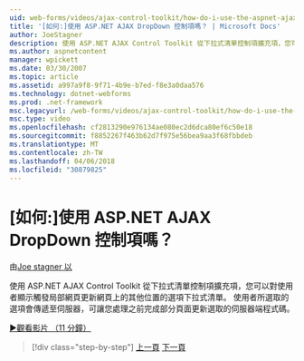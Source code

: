 ```yaml
---
uid: web-forms/videos/ajax-control-toolkit/how-do-i-use-the-aspnet-ajax-dropdown-control
title: '[如何:]使用 ASP.NET AJAX DropDown 控制項嗎？ | Microsoft Docs'
author: JoeStagner
description: 使用 ASP.NET AJAX Control Toolkit 從下拉式清單控制項擴充項，您可以對使用者顯示部分 pa 觸發程序的選項下拉式清單...
ms.author: aspnetcontent
manager: wpickett
ms.date: 03/30/2007
ms.topic: article
ms.assetid: a997a9f8-9f71-4b9e-b7ed-f8e3a0daa576
ms.technology: dotnet-webforms
ms.prod: .net-framework
msc.legacyurl: /web-forms/videos/ajax-control-toolkit/how-do-i-use-the-aspnet-ajax-dropdown-control
msc.type: video
ms.openlocfilehash: cf2813290e976134ae080ec2d6dca80ef6c50e18
ms.sourcegitcommit: f8852267f463b62d7f975e56bea9aa3f68fbbdeb
ms.translationtype: MT
ms.contentlocale: zh-TW
ms.lasthandoff: 04/06/2018
ms.locfileid: "30879825"
---
```

<a name="how-do-i-use-the-aspnet-ajax-dropdown-control"></a>[如何:]使用 ASP.NET AJAX DropDown 控制項嗎？
====================
由[Joe stagner 以](https://github.com/JoeStagner)

使用 ASP.NET AJAX Control Toolkit 從下拉式清單控制項擴充項，您可以對使用者顯示觸發局部網頁更新網頁上的其他位置的選項下拉式清單。 使用者所選取的選項會傳遞至伺服器，可讓您處理之前完成部分頁面更新選取的伺服器端程式碼。

[&#9654;觀看影片 （11 分鐘）](https://channel9.msdn.com/Blogs/ASP-NET-Site-Videos/how-do-i-use-the-aspnet-ajax-dropdown-control)

> [!div class="step-by-step"]
> [上一頁](how-do-i-configure-the-aspnet-ajax-calendar-control.md)
> [下一頁](how-do-i-use-the-aspnet-ajax-maskededit-controls.md)
